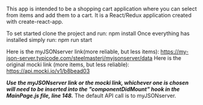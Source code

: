 This app is intended to be a shopping cart application where you can select from items and add them to a cart.
It is a React/Redux application created with create-react-app.

To set started clone the project and run: npm install
Once everything has installed simply run: npm run start


Here is the myJSONserver link(more reliable, but less items): https://my-json-server.typicode.com/steelmasterj/myjsonserver/data
Here is the original mocki link (more items, but less reliable): https://api.mocki.io/v1/b8bead03

***Use the myJSONserver link or the mocki link, whichever one is chosen will need to be inserted into the "componentDidMount" hook in the MainPage.js file, line 148.***
The default API call is to myJSONserver.
